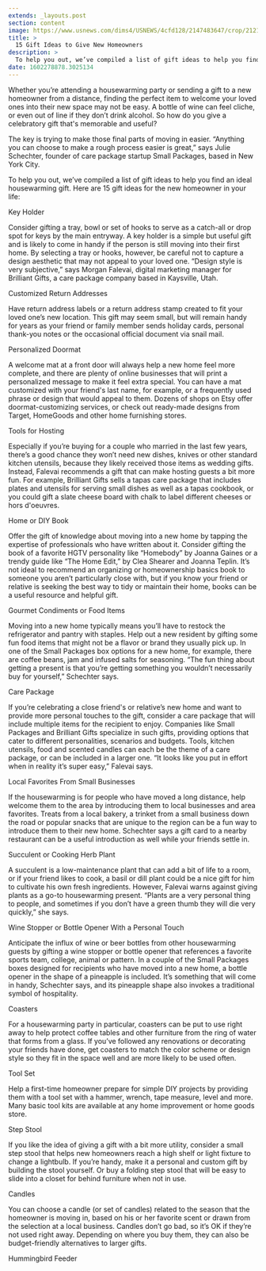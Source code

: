 ```yaml
--- 
extends: _layouts.post 
section: content 
image: https://www.usnews.com/dims4/USNEWS/4cfd128/2147483647/crop/2121x1414%2B0%2B0/resize/1200x1200%3E/quality/85/?url=http%3A%2F%2Fmedia.beam.usnews.com%2Fa2%2F9a%2Fecf8786443298900d3683f2107e5%2F201006-housewarminggift-stock.jpg 
title: > 
  15 Gift Ideas to Give New Homeowners 
description: > 
  To help you out, we’ve compiled a list of gift ideas to help you find an ideal housewarming gift.Here are 15 gift ideas for the new homeowner in your life:Key HolderConsider gifting a tray, bowl or set of hooks to serve as a catch-all or drop spot for keys by the main entryway.“Design style is very subjective,” says Morgan Falevai, digital marketing manager for Brilliant Gifts, a care package company based in Kaysville, Utah.Tools, kitchen utensils, food and scented candles can each be the theme of a care package, or can be included in a larger one.Schechter says a gift card to a nearby restaurant can be a useful introduction as well while your friends settle in. 
date: 1602278878.3025134 
--- 
```

Whether you’re attending a housewarming party or sending a gift to a new homeowner from a distance, finding the perfect item to welcome your loved ones into their new space may not be easy. A bottle of wine can feel cliche, or even out of line if they don’t drink alcohol. So how do you give a celebratory gift that's memorable and useful?

The key is trying to make those final parts of moving in easier. “Anything you can choose to make a rough process easier is great,” says Julie Schechter, founder of care package startup Small Packages, based in New York City.

To help you out, we’ve compiled a list of gift ideas to help you find an ideal housewarming gift. Here are 15 gift ideas for the new homeowner in your life:

Key Holder

Consider gifting a tray, bowl or set of hooks to serve as a catch-all or drop spot for keys by the main entryway. A key holder is a simple but useful gift and is likely to come in handy if the person is still moving into their first home. By selecting a tray or hooks, however, be careful not to capture a design aesthetic that may not appeal to your loved one. “Design style is very subjective,” says Morgan Falevai, digital marketing manager for Brilliant Gifts, a care package company based in Kaysville, Utah.

Customized Return Addresses

Have return address labels or a return address stamp created to fit your loved one’s new location. This gift may seem small, but will remain handy for years as your friend or family member sends holiday cards, personal thank-you notes or the occasional official document via snail mail.

Personalized Doormat

A welcome mat at a front door will always help a new home feel more complete, and there are plenty of online businesses that will print a personalized message to make it feel extra special. You can have a mat customized with your friend's last name, for example, or a frequently used phrase or design that would appeal to them. Dozens of shops on Etsy offer doormat-customizing services, or check out ready-made designs from Target, HomeGoods and other home furnishing stores.

Tools for Hosting

Especially if you’re buying for a couple who married in the last few years, there’s a good chance they won’t need new dishes, knives or other standard kitchen utensils, because they likely received those items as wedding gifts. Instead, Falevai recommends a gift that can make hosting guests a bit more fun. For example, Brilliant Gifts sells a tapas care package that includes plates and utensils for serving small dishes as well as a tapas cookbook, or you could gift a slate cheese board with chalk to label different cheeses or hors d'oeuvres.

Home or DIY Book

Offer the gift of knowledge about moving into a new home by tapping the expertise of professionals who have written about it. Consider gifting the book of a favorite HGTV personality like “Homebody” by Joanna Gaines or a trendy guide like “The Home Edit,” by Clea Shearer and Joanna Teplin. It’s not ideal to recommend an organizing or homeownership basics book to someone you aren’t particularly close with, but if you know your friend or relative is seeking the best way to tidy or maintain their home, books can be a useful resource and helpful gift.

Gourmet Condiments or Food Items

Moving into a new home typically means you’ll have to restock the refrigerator and pantry with staples. Help out a new resident by gifting some fun food items that might not be a flavor or brand they usually pick up. In one of the Small Packages box options for a new home, for example, there are coffee beans, jam and infused salts for seasoning. “The fun thing about getting a present is that you’re getting something you wouldn’t necessarily buy for yourself,” Schechter says.

Care Package

If you’re celebrating a close friend's or relative’s new home and want to provide more personal touches to the gift, consider a care package that will include multiple items for the recipient to enjoy. Companies like Small Packages and Brilliant Gifts specialize in such gifts, providing options that cater to different personalities, scenarios and budgets. Tools, kitchen utensils, food and scented candles can each be the theme of a care package, or can be included in a larger one. “It looks like you put in effort when in reality it’s super easy,” Falevai says.

Local Favorites From Small Businesses

If the housewarming is for people who have moved a long distance, help welcome them to the area by introducing them to local businesses and area favorites. Treats from a local bakery, a trinket from a small business down the road or popular snacks that are unique to the region can be a fun way to introduce them to their new home. Schechter says a gift card to a nearby restaurant can be a useful introduction as well while your friends settle in.

Succulent or Cooking Herb Plant

A succulent is a low-maintenance plant that can add a bit of life to a room, or if your friend likes to cook, a basil or dill plant could be a nice gift for him to cultivate his own fresh ingredients. However, Falevai warns against giving plants as a go-to housewarming present. “Plants are a very personal thing to people, and sometimes if you don’t have a green thumb they will die very quickly,” she says.

Wine Stopper or Bottle Opener With a Personal Touch

Anticipate the influx of wine or beer bottles from other housewarming guests by gifting a wine stopper or bottle opener that references a favorite sports team, college, animal or pattern. In a couple of the Small Packages boxes designed for recipients who have moved into a new home, a bottle opener in the shape of a pineapple is included. It’s something that will come in handy, Schechter says, and its pineapple shape also invokes a traditional symbol of hospitality.

Coasters

For a housewarming party in particular, coasters can be put to use right away to help protect coffee tables and other furniture from the ring of water that forms from a glass. If you’ve followed any renovations or decorating your friends have done, get coasters to match the color scheme or design style so they fit in the space well and are more likely to be used often.

Tool Set

Help a first-time homeowner prepare for simple DIY projects by providing them with a tool set with a hammer, wrench, tape measure, level and more. Many basic tool kits are available at any home improvement or home goods store.

Step Stool

If you like the idea of giving a gift with a bit more utility, consider a small step stool that helps new homeowners reach a high shelf or light fixture to change a lightbulb. If you’re handy, make it a personal and custom gift by building the stool yourself. Or buy a folding step stool that will be easy to slide into a closet for behind furniture when not in use.

Candles

You can choose a candle (or set of candles) related to the season that the homeowner is moving in, based on his or her favorite scent or drawn from the selection at a local business. Candles don’t go bad, so it’s OK if they’re not used right away. Depending on where you buy them, they can also be budget-friendly alternatives to larger gifts.

Hummingbird Feeder
